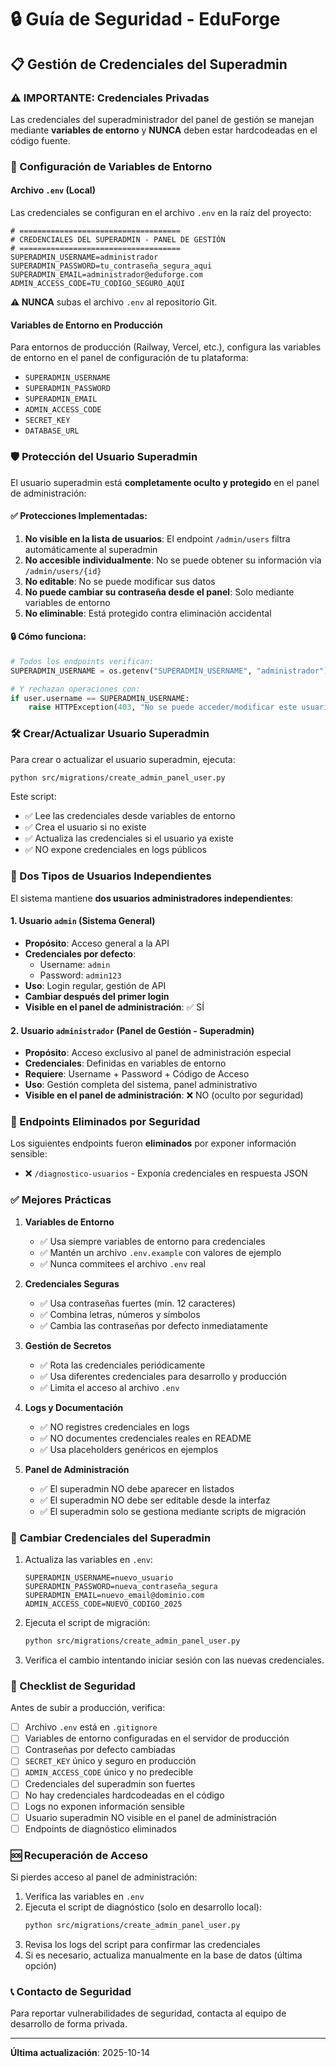 # 🔒 Guía de Seguridad - EduForge

## 📋 Gestión de Credenciales del Superadmin

### ⚠️ IMPORTANTE: Credenciales Privadas

Las credenciales del superadministrador del panel de gestión se manejan mediante **variables de entorno** y **NUNCA** deben estar hardcodeadas en el código fuente.

### 🔑 Configuración de Variables de Entorno

#### Archivo `.env` (Local)

Las credenciales se configuran en el archivo `.env` en la raíz del proyecto:

```env
# ====================================
# CREDENCIALES DEL SUPERADMIN - PANEL DE GESTIÓN
# ====================================
SUPERADMIN_USERNAME=administrador
SUPERADMIN_PASSWORD=tu_contraseña_segura_aqui
SUPERADMIN_EMAIL=administrador@eduforge.com
ADMIN_ACCESS_CODE=TU_CODIGO_SEGURO_AQUI
```

**⚠️ NUNCA** subas el archivo `.env` al repositorio Git.

#### Variables de Entorno en Producción

Para entornos de producción (Railway, Vercel, etc.), configura las variables de entorno en el panel de configuración de tu plataforma:

- `SUPERADMIN_USERNAME`
- `SUPERADMIN_PASSWORD`
- `SUPERADMIN_EMAIL`
- `ADMIN_ACCESS_CODE`
- `SECRET_KEY`
- `DATABASE_URL`

### 🛡️ Protección del Usuario Superadmin

El usuario superadmin está **completamente oculto y protegido** en el panel de administración:

#### ✅ Protecciones Implementadas:

1. **No visible en la lista de usuarios**: El endpoint `/admin/users` filtra automáticamente al superadmin
2. **No accesible individualmente**: No se puede obtener su información vía `/admin/users/{id}`
3. **No editable**: No se puede modificar sus datos
4. **No puede cambiar su contraseña desde el panel**: Solo mediante variables de entorno
5. **No eliminable**: Está protegido contra eliminación accidental

#### 🔒 Cómo funciona:

```python
# Todos los endpoints verifican:
SUPERADMIN_USERNAME = os.getenv("SUPERADMIN_USERNAME", "administrador")

# Y rechazan operaciones con:
if user.username == SUPERADMIN_USERNAME:
    raise HTTPException(403, "No se puede acceder/modificar este usuario")
```

### 🛠️ Crear/Actualizar Usuario Superadmin

Para crear o actualizar el usuario superadmin, ejecuta:

```bash
python src/migrations/create_admin_panel_user.py
```

Este script:
- ✅ Lee las credenciales desde variables de entorno
- ✅ Crea el usuario si no existe
- ✅ Actualiza las credenciales si el usuario ya existe
- ✅ NO expone credenciales en logs públicos

### 🔐 Dos Tipos de Usuarios Independientes

El sistema mantiene **dos usuarios administradores independientes**:

#### 1. Usuario `admin` (Sistema General)
- **Propósito**: Acceso general a la API
- **Credenciales por defecto**: 
  - Username: `admin`
  - Password: `admin123`
- **Uso**: Login regular, gestión de API
- **Cambiar después del primer login**
- **Visible en el panel de administración**: ✅ SÍ

#### 2. Usuario `administrador` (Panel de Gestión - Superadmin)
- **Propósito**: Acceso exclusivo al panel de administración especial
- **Credenciales**: Definidas en variables de entorno
- **Requiere**: Username + Password + Código de Acceso
- **Uso**: Gestión completa del sistema, panel administrativo
- **Visible en el panel de administración**: ❌ NO (oculto por seguridad)

### 🚫 Endpoints Eliminados por Seguridad

Los siguientes endpoints fueron **eliminados** por exponer información sensible:

- ❌ `/diagnostico-usuarios` - Exponía credenciales en respuesta JSON

### ✅ Mejores Prácticas

1. **Variables de Entorno**
   - ✅ Usa siempre variables de entorno para credenciales
   - ✅ Mantén un archivo `.env.example` con valores de ejemplo
   - ✅ Nunca commitees el archivo `.env` real

2. **Credenciales Seguras**
   - ✅ Usa contraseñas fuertes (min. 12 caracteres)
   - ✅ Combina letras, números y símbolos
   - ✅ Cambia las contraseñas por defecto inmediatamente

3. **Gestión de Secretos**
   - ✅ Rota las credenciales periódicamente
   - ✅ Usa diferentes credenciales para desarrollo y producción
   - ✅ Limita el acceso al archivo `.env`

4. **Logs y Documentación**
   - ✅ NO registres credenciales en logs
   - ✅ NO documentes credenciales reales en README
   - ✅ Usa placeholders genéricos en ejemplos

5. **Panel de Administración**
   - ✅ El superadmin NO debe aparecer en listados
   - ✅ El superadmin NO debe ser editable desde la interfaz
   - ✅ El superadmin solo se gestiona mediante scripts de migración

### 🔄 Cambiar Credenciales del Superadmin

1. Actualiza las variables en `.env`:
   ```env
   SUPERADMIN_USERNAME=nuevo_usuario
   SUPERADMIN_PASSWORD=nueva_contraseña_segura
   SUPERADMIN_EMAIL=nuevo_email@dominio.com
   ADMIN_ACCESS_CODE=NUEVO_CODIGO_2025
   ```

2. Ejecuta el script de migración:
   ```bash
   python src/migrations/create_admin_panel_user.py
   ```

3. Verifica el cambio intentando iniciar sesión con las nuevas credenciales.

### 📝 Checklist de Seguridad

Antes de subir a producción, verifica:

- [ ] Archivo `.env` está en `.gitignore`
- [ ] Variables de entorno configuradas en el servidor de producción
- [ ] Contraseñas por defecto cambiadas
- [ ] `SECRET_KEY` único y seguro en producción
- [ ] `ADMIN_ACCESS_CODE` único y no predecible
- [ ] Credenciales del superadmin son fuertes
- [ ] No hay credenciales hardcodeadas en el código
- [ ] Logs no exponen información sensible
- [ ] Usuario superadmin NO visible en el panel de administración
- [ ] Endpoints de diagnóstico eliminados

### 🆘 Recuperación de Acceso

Si pierdes acceso al panel de administración:

1. Verifica las variables en `.env`
2. Ejecuta el script de diagnóstico (solo en desarrollo local):
   ```bash
   python src/migrations/create_admin_panel_user.py
   ```
3. Revisa los logs del script para confirmar las credenciales
4. Si es necesario, actualiza manualmente en la base de datos (última opción)

### 📞 Contacto de Seguridad

Para reportar vulnerabilidades de seguridad, contacta al equipo de desarrollo de forma privada.

---

**Última actualización**: 2025-10-14

